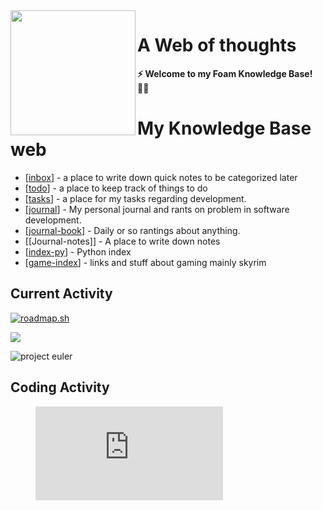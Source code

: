 <img src="attachments/logo.png" width=200 align="left">

# A Web of thoughts

**⚡ Welcome to my Foam Knowledge Base! 👨‍💻**

# My Knowledge Base web

- [[inbox]] - a place to write down quick notes to be categorized later
- [[todo]] - a place to keep track of things to do
- [[tasks]] - a place for my tasks regarding development.
- [[journal]] - My personal journal and rants on problem in software development.
- [[journal-book]] - Daily or so rantings about anything.
- [[Journal-notes]] - A place to write down notes
- [[index-py]] - Python index
- [[game-index]] - links and stuff about gaming mainly skyrim 

## Current Activity

[![roadmap.sh](https://api.roadmap.sh/v1-badge/wide/6480671d40cee644b288e84b?variant=dark)](https://roadmap.sh)

<a href="https://www.codewars.com/users/voiceinthedark/"><img src='https://www.codewars.com/users/voiceinthedark/badges/large'></a>

![project euler](https://projecteuler.net/profile/voiceinthedark.png)

## Coding Activity
<figure><embed src="https://wakatime.com/share/@9bdfcd03-4538-464c-86ab-3fb8cf66f7b6/7f8bf86a-6b83-4e15-b143-ecbccb2b6920.svg"></embed></figure>



[//begin]: # "Autogenerated link references for markdown compatibility"
[inbox]: inbox "Inbox"
[todo]: todo "Todo"
[tasks]: notes-development/tasks "Tasks"
[journal]: notes-development/journal "Development Journal"
[journal-book]: journal/journal-book "Journal Book"
[index-py]: notes-development/python/index-py "Python index"
[game-index]: gaming-stuff/game-index "Gaming index"
[//end]: # "Autogenerated link references"